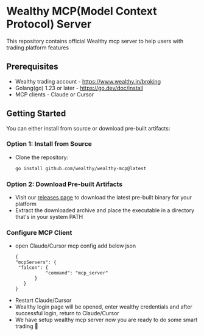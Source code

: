 # Wealthy MCP(Model Context Protocol) Server

This repository contains official Wealthy mcp server to help users with trading platform features


## Prerequisites

- Wealthy trading account - https://www.wealthy.in/broking
- Golang(go) 1.23 or later - https://go.dev/doc/install
- MCP clients - Claude or Cursor


## Getting Started

You can either install from source or download pre-built artifacts:

### Option 1: Install from Source
- Clone the repository:
   ```bash
   go install github.com/wealthy/wealthy-mcp@latest
   ```

### Option 2: Download Pre-built Artifacts
- Visit our [releases page](https://github.com/wealthy/wealthy-mcp/releases) to download the latest pre-built binary for your platform
- Extract the downloaded archive and place the executable in a directory that's in your system PATH

### Configure MCP Client
-  open Claude/Cursor mcp config
    add below json 
     ```
    {
     "mcpServers": {
      "falcon": {
                "command": "mcp_server"
            }
        }
    }
     ```
-  Restart Claude/Cursor
- Wealthy login page will be opened, enter wealthy credentials and after successful login, return to Claude/Cursor
- We have setup wealthy mcp server now you are ready to do some smart trading 🎉

